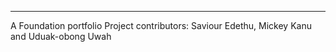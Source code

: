 **************************************************************
 
A Foundation portfolio Project
contributors: Saviour Edethu, Mickey Kanu and Uduak-obong Uwah

